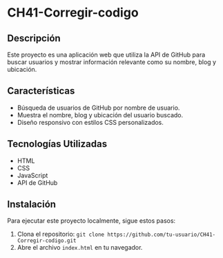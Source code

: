 # CH41-Corregir-codigo

## Descripción
Este proyecto es una aplicación web que utiliza la API de GitHub para buscar usuarios y mostrar información relevante como su nombre, blog y ubicación.

## Características
- Búsqueda de usuarios de GitHub por nombre de usuario.
- Muestra el nombre, blog y ubicación del usuario buscado.
- Diseño responsivo con estilos CSS personalizados.

## Tecnologías Utilizadas
- HTML
- CSS
- JavaScript
- API de GitHub

## Instalación
Para ejecutar este proyecto localmente, sigue estos pasos:

1. Clona el repositorio: `git clone https://github.com/tu-usuario/CH41-Corregir-codigo.git`
2. Abre el archivo `index.html` en tu navegador.